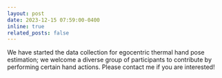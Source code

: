 ```yaml
---
layout: post
date: 2023-12-15 07:59:00-0400
inline: true
related_posts: false
---
```


We have started the data collection for egocentric thermal hand pose estimation; we welcome a diverse group of participants to contribute by performing certain hand actions. Please contact me if you are interested!